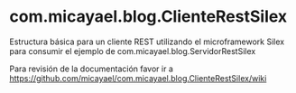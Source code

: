 com.micayael.blog.ClienteRestSilex
==================================

Estructura básica para  un cliente REST utilizando el microframework Silex para consumir el ejemplo de com.micayael.blog.ServidorRestSilex

Para revisión de la documentación favor ir a https://github.com/micayael/com.micayael.blog.ClienteRestSilex/wiki
